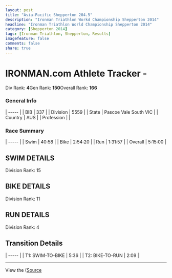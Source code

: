```yaml
---
layout: post
title: "Asia-Pacific Shepperton 204.5"
description: "Ironman Triathlon Workd Championship Shepperton 2014"
headline: "Ironman Triathlon World Championship Shepperton 2014"
category: [Shepperton 2014]
tags: [Ironman Triathlon, Shepperton, Results]
imagefeature: false
comments: false
share: true
---
```


# IRONMAN.com Athlete Tracker -

Div Rank: **4**Gen Rank: **150**Overall Rank: **166**

### General Info


| ----- |
| BIB |  337 |
| Division |  5559 |
| State |  Pascoe Vale South VIC |
| Country |  AUS |
| Profession |   |

### Race Summary


| ----- |
| Swim |  40:58 |
| Bike |  2:54:20 |
| Run |  1:31:57 |
| Overall |  5:15:00 |

## SWIM DETAILS

Division Rank: 15

## BIKE DETAILS

Division Rank: 11

## RUN DETAILS

Division Rank: 4

## Transition Details


| ----- |
| T1: SWIM-TO-BIKE |  5:36 |
| T2: BIKE-TO-RUN |  2:09 |  


---
 View the ([Source](http://tracking.ironmanlive.com/mobileathlete.php?rid=829812111&race=ballarat70.3&bib=337&v=&beta=&1417166100 "Permalink to IRONMAN.com Athlete Tracker -")

